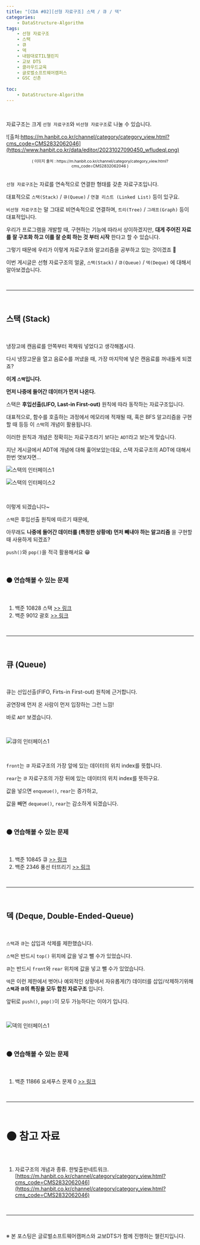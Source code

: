 ```yaml
---
title: "[CDA #02][선형 자료구조] 스택 / 큐 / 덱"
categories: 
    - DataStructure-Algorithm
tags:
    - 선형 자료구조
    - 스택
    - 큐
    - 덱
    - 내맘대로TIL챌린지
    - 교보 DTS
    - 클라우드교육
    - 글로벌소프트웨어캠퍼스
    - GSC 신촌
    
toc:
    - DataStructure-Algorithm
---
```


<br>

자료구조는 크게 `선형 자료구조`와 `비선형 자료구조`로 나눌 수 있습니다. 

![출처:https://m.hanbit.co.kr/channel/category/category_view.html?cms_code=CMS2832062046](https://www.hanbit.co.kr/data/editor/20231027090450_wfludeql.png)
<center style="font-size:0.75em">( 이미지 출처 : https://m.hanbit.co.kr/channel/category/category_view.html?cms_code=CMS2832062046 )</center>

<br>

`선형 자료구조`는 자료를 연속적으로 연결한 형태를 갖춘 자료구조입니다.  

대표적으로 `스택(Stack)` / `큐(Queue)` / `연결 리스트 (Linked List)` 등이 있구요.  

`비선형 자료구조`는 말 그대로 비연속적으로 연결하며, `트리(Tree)` / `그래프(Graph)` 등이 대표적입니다.  

우리가 프로그램을 개발할 때, 구현하는 기능에 따라서 상이하겠지만, **대게 주어진 자료를 잘 구조화 하고 이를 잘 순회 하는 것 부터 시작** 한다고 할 수 있습니다.  

그렇기 때문에 우리가 이렇게 자료구조와 알고리즘을 공부하고 있는 것이겠죠 🤣 

이번 게시글은 선형 자료구조의 얼굴, `스택(Stack)` / `큐(Queue)` / `덱(Deque)` 에 대해서 알아보겠습니다.

<br>

---

<br>

## 스택 (Stack)

<br>

냉장고에 캔음료를 안쪽부터 꽉채워 넣었다고 생각해봅시다.  

다시 냉장고문을 열고 음료수를 꺼냈을 때, 가장 마지막에 넣은 캔음료를 꺼내들게 되겠죠?  

**이게 `스택`입니다.**

**먼저 나중에 들어간 데이터가 먼저 나온다.**

스택은 **후입선출(LIFO, Last-in First-out)** 원칙에 따라 동작하는 자료구조입니다.

대표적으로, 함수를 호출하는 과정에서 메모리에 적재될 때, 혹은 BFS 알고리즘을 구현할 때 등등 이 `스택`의 개념이 활용됩니다.

이러한 원칙과 개념은 정확히는 자료구조라기 보다는 `ADT`라고 보는게 맞습니다. 

지난 게시글에서 ADT에 개념에 대해 훑어보았는데요, 스택 자료구조의 ADT에 대해서 한번 엿보자면...

![스택의 인터페이스1](/assets/images/post-src/01/stack-image-1-500x300.png)

![스택의 인터페이스2](/assets/images/post-src/01/stack-image-2-500x300.png)

<br>

이렇게 되겠습니다~

`스택`은 후입선출 원칙에 따르기 때문에,  

아무래도 **나중에 들어간 데이터를 (특정한 상황에) 먼저 빼내야 하는 알고리즘** 을 구현할 때 사용하게 되겠죠?  

`push()`와 `pop()`을 적극 활용해서요 😁

<br>

### ⚫ 연습해볼 수 있는 문제

<br>

1. 백준 10828 스택 [>> 링크](https://www.acmicpc.net/problem/10828)
2. 백준 9012 괄호 [>> 링크](https://www.acmicpc.net/problem/9012)

<br>

---

<br>

## 큐 (Queue)

<br>

큐는 선입선출(FIFO, Firts-in First-out) 원칙에 근거합니다.  

공연장에 먼저 온 사람이 먼저 입장하는 그런 느낌!  

바로 `ADT` 보겠습니다.

<br>

![큐의 인터페이스1](/assets/images/post-src/01/queue-image-1-500x300.png)

<br>

`front`는 `큐` 자료구조의 가장 앞에 있는 데이터의 위치 index를 뜻합니다.  

`rear`는 `큐` 자료구조의 가장 뒤에 있는 데이터의 위치 index를 뜻하구요.

값을 넣으면 `enqueue()`, `rear`는 증가하고,  

값을 빼면 `dequeue()`, `rear`는 감소하게 되겠습니다.

<br>

### ⚫ 연습해볼 수 있는 문제

<br>

1. 백준 10845 큐 [>> 링크](https://www.acmicpc.net/problem/10845)
2. 백준 2346 풍선 터뜨리기 [>> 링크](https://www.acmicpc.net/problem/2346)

<br>

---

<br>

## 덱 (Deque, Double-Ended-Queue)

<br>

`스택`과 `큐`는 삽입과 삭제를 제한했습니다.  

`스택`은 반드시 `top()` 위치에 값을 넣고 뺄 수가 있었습니다.

`큐`는 반드시 `front`와 `rear` 위치에 값을 넣고 뺄 수가 있었습니다.

`덱`은 이런 제한에서 벗어나 예외적인 상황에서 자유롭게(?) 데이터를 삽입/삭제하기위해 **`스택`과 `큐`의 특징을 모두 합친 자료구조** 입니다.  

앞뒤로 `push()`, `pop()`이 모두 가능하다는 이야기 입니다.

<br>

![덱의 인터페이스1](/assets/images/post-src/01/deque-image-1-500x300.png)

<br>

### ⚫ 연습해볼 수 있는 문제

<br>

1. 백준 11866 요세푸스 문제 0 [>> 링크](https://www.acmicpc.net/problem/11866)

<br>

---

<br>

# ⚫ 참고 자료

<br>

1. 자료구조의 개념과 종류. 한빛출판네트워크. [https://m.hanbit.co.kr/channel/category/category_view.html?cms_code=CMS2832062046](https://m.hanbit.co.kr/channel/category/category_view.html?cms_code=CMS2832062046)

<br>

---

<br>

※ 본 포스팅은 글로벌소프트웨어캠퍼스와 교보DTS가 함께 진행하는 챌린지입니다.


